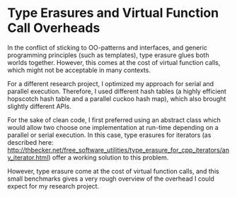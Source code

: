 # Type Erasures and Virtual Function Call Overheads
In the conflict of sticking to OO-patterns and interfaces, and generic programming principles (such as templates), type erasure glues both worlds together. However, this comes at the cost of virtual function calls, which might not be acceptable in many contexts.

For a different research project, I optimized my approach for serial and parallel execution.
Therefore, I used different hash tables (a highly efficient hopscotch hash table and a parallel cuckoo hash map), which also brought slightly different APIs.

For the sake of clean code, I first preferred using an abstract class which would allow two choose one implementation at run-time depending on a parallel or serial execution.
In this case, type erasures for iterators (as described here: http://thbecker.net/free_software_utilities/type_erasure_for_cpp_iterators/any_iterator.html) offer a working solution to this problem.

However, type erasure come at the cost of virtual function calls, and this small benchmarks gives a very rough overview of the overhead I could expect for my research project.
